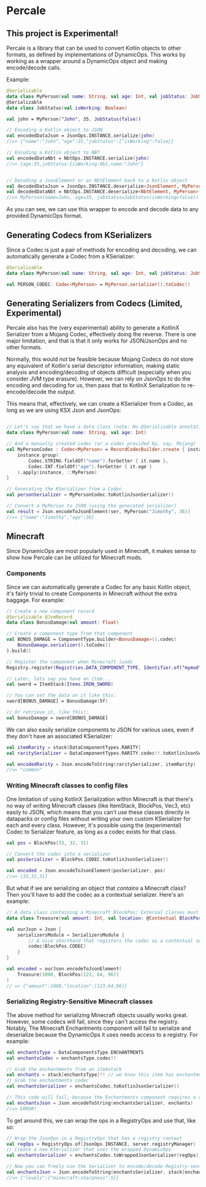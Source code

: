 
# Percale

## This project is Experimental!

Percale is a library that can be used to convert Kotlin objects to other formats, as defined by implementations of DynamicOps. This works by working as a wrapper around a DynamicOps object and making encode/decode calls.

Example:

```kotlin
@Serializable
data class MyPerson(val name: String, val age: Int, val jobStatus: JobStatus)
@Serializable
data class JobStatus(val isWorking: Boolean)

val john = MyPerson("John", 35, JobStatus(false))

// Encoding a Kotlin object to JSON
val encodedDataJson = JsonOps.INSTANCE.serialize(john) 
//=> {"name":"John","age":35,"jobStatus":{"isWorking":false}}

// Encoding a Kotlin object to NBT
val encodedDataNbt = NbtOps.INSTANCE.serialize(john) 
//=> {age:35,jobStatus:{isWorking:0b},name:"John"}


// Decoding a JsonElement or an NbtElement back to a Kotlin object
val decodedDataJson = JsonOps.INSTANCE.deserialize<JsonElement, MyPerson>(encodedDataJson!!)
val decodedDataNbt = NbtOps.INSTANCE.deserialize<NbtElement, MyPerson>(encodedDataNbt!!)
//=> MyPerson(name=John, age=35, jobStatus=JobStatus(isWorking=false))
```

As you can see, we can use this wrapper to encode and decode data to any provided DynamicOps format.

## Generating Codecs from KSerializers

Since a Codec is just a pair of methods for encoding and decoding, we can automatically generate a Codec from a KSerializer:

```kotlin
@Serializable
data class MyPerson(val name: String, val age: Int, val jobStatus: JobStatus)

val PERSON_CODEC: Codec<MyPerson> = MyPerson.serializer().toCodec()
```

## Generating Serializers from Codecs (Limited, Experimental)

Percale also has the (very experimental) ability to generate a KotlinX Serializer from a Mojang Codec, effectively doing the reverse. There is one major limitation, and that is that it only works for JSON/JsonOps and no other formats.

Normally, this would *not* be feasible because Mojang Codecs do not store any equivalent of Kotlin's serial descriptor information, making static analysis and encoding/decoding of objects difficult (especially when you consider JVM type erasure). However, we can rely on JsonOps to do the encoding and decoding for us, then pass that to KotlinX Serialization to re-encode/decode the output.

This means that, effectively, we can create a KSerializer from a Codec, as long as we are using KSX Json and JsonOps:

```kotlin

// Let's say that we have a data class (note: No @Serializable annotation!)
data class MyPerson(val name: String, val age: Int)

// And a manually created codec (or a codec provided by, say, Mojang)
val MyPersonCodec : Codec<MyPerson> = RecordCodecBuilder.create { instance ->
    instance.group(
        Codec.STRING.fieldOf("name").forGetter { it.name },
        Codec.INT.fieldOf("age").forGetter { it.age }
    ).apply(instance, ::MyPerson)
}

// Generating the KSerializer from a Codec
val personSerializer = MyPersonCodec.toKotlinJsonSerializer()

// Convert a MyPerson to JSON (using the generated serializer)
val result = Json.encodeToJsonElement(ser, MyPerson("Jimothy", 36))
//=> {"name":"Jimothy","age":36}
```

## Minecraft

Since DynamicOps are most popularly used in Minecraft, it makes sense to show how Percale can be utilized for Minecraft mods.

### Components

Since we can automatically generate a Codec for any basic Kotlin object, it's fairly trivial to create Components in Minecraft without the extra baggage. For example:

```kotlin
// Create a new component record
@Serializable @JvmRecord
data class BonusDamage(val amount: Float)

// Create a component type from that component
val BONUS_DAMAGE = ComponentType.builder<BonusDamage>().codec(
    BonusDamage.serializer().toCodec()
).build()

// Register the component when Minecraft loads
Registry.register(Registries.DATA_COMPONENT_TYPE, Identifier.of("mymod", "bonus_damage"), BONUS_DAMAGE)

// Later, lets say you have an item...
val sword = ItemStack(Items.IRON_SWORD)

// You can set the data on it like this:
sword[BONUS_DAMAGE] = BonusDamage(5f)

// Or retrieve it, like this!:
val bonusDamage = sword[BONUS_DAMAGE]
```

We can also easily serialize components to JSON for various uses, even if they don't have an associated KSerializer:

```kotlin
val itemRarity = stack[DataComponentTypes.RARITY]
val raritySerializer = DataComponentTypes.RARITY.codec!!.toKotlinJsonSerializer()

val encodedRarity = Json.encodeToString(raritySerializer, itemRarity)
//=> "common"

```


### Writing Minecraft classes to config files

One limitation of using KotlinX Serialization within Minecraft is that there's no way of writing Minecraft classes (like ItemStack, BlockPos, Vec3, etc) easily to JSON, which means that you can't use these classes directly in datapacks or config files without writing your own custom KSerializer for each and every class. However, it's possible using the (experimental) Codec to Serializer feature, as long as a codec exists for that class.

```kotlin
val pos = BlockPos(33, 32, 31)

// Convert the codec into a serializer
val posSerializer = BlockPos.CODEC.toKotlinJsonSerializer()

val encoded = Json.encodeToJsonElement(posSerializer, pos)
//=> [33,32,31]
```

But what if we are serializing an object that *contains* a Minecraft class? Then you'll have to add the codec as a contextual serializer. Here's an example:

```kotlin
// A data class containing a Minecraft BlockPos; External classes must be marked as Contextual
data class Treasure(val amount: Int, val location: @Contextual BlockPos)

val ourJson = Json {
    serializersModule = SerializersModule {
        // A nice shorthand that registers the codec as a contextual serializer
        codec(BlockPos.CODEC)
    }
}

val encoded = ourJson.encodeToJsonElement(
    Treasure(1000, BlockPos(123, 64, 96))
)
// => {"amount":1000,"location":[123,64,96]}

```
### Serializing Registry-Sensitive Minecraft classes

The above method for serializing Minecraft objects usually works great. However, some codecs will fail, since they can't access the registry. Notably, The Minecraft Enchantments component will fail to serialize and deserialize because the DynamicOps it uses needs access to a registry. For example:

```kotlin
val enchantsType = DataComponentsType.ENCHANTMENTS
val enchantsCodec = enchantsType.codec!!

// Grab the enchantments from an itemstack
val enchants = stack[enchantsType]!! // we know this item has enchantments
// Grab the enchantments codec
val enchantsSerializer = enchantsCodec.toKotlinJsonSerializer()

// This code will fail, because the Enchantments component requires a registry wrapper context:
val enchantsJson = Json.encodeToString(enchantsSerializer, enchants)
//=> ERROR!
```

To get around this, we can wrap the ops in a RegistryOps and use that, like so:

```kotlin
// Wrap the JsonOps in a RegistryOps that has a registry context
val regOps = RegistryOps.of(JsonOps.INSTANCE, server.registryManager)
// Create a new KSerializer that uses the wrapped DynamicOps
val enchantsSerializer = enchantsCodec.toWrappedJsonSerializer(regOps)

// Now you can freely use the Serializer to encode/decode Registry-sensitive classes!
val enchantsJson = Json.encodeToString(enchantsSerializer, stack[enchantsType]!!)
//=> {"levels":{"minecraft:sharpness":5}}
```


